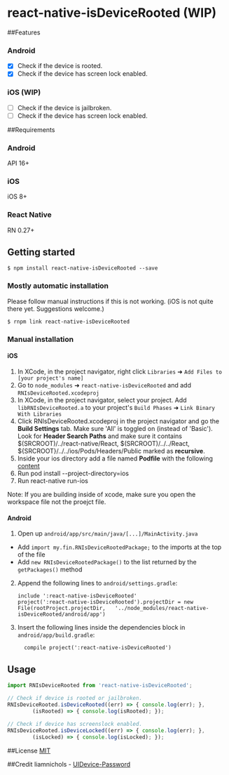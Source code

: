 
# react-native-isDeviceRooted (WIP)

##Features
### Android
- [x] Check if the device is rooted.
- [x] Check if the device has screen lock enabled.
  
### iOS (WIP)
- [ ] Check if the device is jailbroken. 
- [ ] Check if the device has screen lock enabled.

##Requirements
### Android
API 16+
### iOS
iOS 8+
### React Native
RN 0.27+


## Getting started

`$ npm install react-native-isDeviceRooted --save`

### Mostly automatic installation
Please follow manual instructions if this is not working. (iOS is not quite there yet. Suggestions welcome.)

`$ rnpm link react-native-isDeviceRooted`

### Manual installation


#### iOS

1. In XCode, in the project navigator, right click `Libraries` ➜ `Add Files to [your project's name]`
2. Go to `node_modules` ➜ `react-native-isDeviceRooted` and add `RNIsDeviceRooted.xcodeproj`
3. In XCode, in the project navigator, select your project. Add `libRNIsDeviceRooted.a` to your project's `Build Phases` ➜ `Link Binary With Libraries`
4. Click RNIsDeviceRooted.xcodeproj in the project navigator and go the **Build Settings** tab. Make sure 'All' is toggled on (instead of 'Basic'). Look for **Header Search Paths** and make sure it contains $(SRCROOT)/../react-native/React, $(SRCROOT)/../../React, ${SRCROOT}/../../ios/Pods/Headers/Public marked as **recursive**.
5. Inside your ios directory add a file named **Podfile** with the following [content](https://github.com/FauziFerdiansyah/dxtr-react-native-isDeviceRooted/blob/master/Podfile.template)
6. Run pod install --project-directory=ios
7. Run react-native run-ios

Note: If you are building inside of xcode, make sure you open the workspace file not the proejct file.

#### Android

1. Open up `android/app/src/main/java/[...]/MainActivity.java`
  - Add `import my.fin.RNIsDeviceRootedPackage;` to the imports at the top of the file
  - Add `new RNIsDeviceRootedPackage()` to the list returned by the `getPackages()` method
2. Append the following lines to `android/settings.gradle`:
  	```
  	include ':react-native-isDeviceRooted'
  	project(':react-native-isDeviceRooted').projectDir = new File(rootProject.projectDir, 	'../node_modules/react-native-isDeviceRooted/android/app')
  	```
3. Insert the following lines inside the dependencies block in `android/app/build.gradle`:
  	```
      compile project(':react-native-isDeviceRooted')
  	```

## Usage
```javascript
import RNIsDeviceRooted from 'react-native-isDeviceRooted';

// Check if device is rooted or jailbroken.
RNIsDeviceRooted.isDeviceRooted((err) => { console.log(err); },
		(isRooted) => { console.log(isRooted); });
		
// Check if device has screenslock enabled.
RNIsDeviceRooted.isDeviceLocked((err) => { console.log(err); },
		(isLocked) => { console.log(isLocked); });
```
 
##License 
[MIT](./License)

##Credit
liamnichols - [UIDevice-Password](https://github.com/liamnichols/UIDevice-PasscodeStatus)
